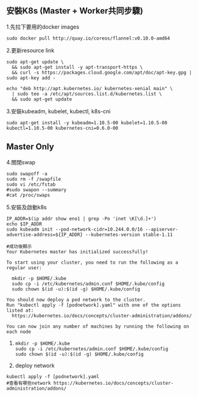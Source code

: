 ## 安裝K8s \(Master + Worker共同步驟\)

1.先拉下要用的docker images

```
sudo docker pull http://quay.io/coreos/flannel:v0.10.0-amd64
```

2.更新resource link

```
sudo apt-get update \
  && sudo apt-get install -y apt-transport-https \
  && curl -s https://packages.cloud.google.com/apt/doc/apt-key.gpg | sudo apt-key add -

echo "deb http://apt.kubernetes.io/ kubernetes-xenial main" \
  | sudo tee -a /etc/apt/sources.list.d/kubernetes.list \
  && sudo apt-get update
```

3.安裝kubeadm, kubelet, kubectl, k8s-cni

```
sudo apt-get install -y kubeadm=1.10.5-00 kubelet=1.10.5-00 kubectl=1.10.5-00 kubernetes-cni=0.6.0-00
```

## Master Only

4.關閉swap

```
sudo swapoff -a
sudo rm -f /swapfile
sudo vi /etc/fstab
#sudo swapon --summary
#cat /proc/swaps
```

5.安裝及啟動k8s

```
IP_ADDR=$(ip addr show eno1 | grep -Po 'inet \K[\d.]+')
echo $IP_ADDR
sudo kubeadm init --pod-network-cidr=10.244.0.0/16 --apiserver-advertise-address=${IP_ADDR} --kubernetes-version stable-1.11

#成功後顯示
Your Kubernetes master has initialized successfully!

To start using your cluster, you need to run the following as a regular user:

  mkdir -p $HOME/.kube
  sudo cp -i /etc/kubernetes/admin.conf $HOME/.kube/config
  sudo chown $(id -u):$(id -g) $HOME/.kube/config

You should now deploy a pod network to the cluster.
Run "kubectl apply -f [podnetwork].yaml" with one of the options listed at:
  https://kubernetes.io/docs/concepts/cluster-administration/addons/

You can now join any number of machines by running the following on each node
```

1. ```
   mkdir -p $HOME/.kube
   sudo cp -i /etc/kubernetes/admin.conf $HOME/.kube/config
   sudo chown $(id -u):$(id -g) $HOME/.kube/config
   ```
2. deploy network

```
kubectl apply -f [podnetwork].yaml
#查看有哪些network https://kubernetes.io/docs/concepts/cluster-administration/addons/
```



